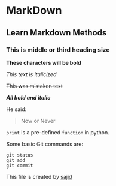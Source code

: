 # MarkDown
## Learn Markdown Methods
### This is middle or third heading size

**These characters will be bold**

*This text is italicized*

~~This was mistaken text~~


***All bold and italic***

He said:
> Now or Never

`print` is a pre-defined  `function` in python.


Some basic Git commands are:
```
git status
git add
git commit
```
This file is created by [sajid](https://github.com/sajid507)

